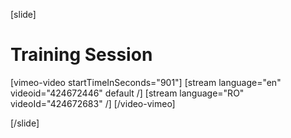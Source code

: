 [slide]
# Training Session

[vimeo-video startTimeInSeconds="901"]
[stream language="en" videoid="424672446" default /]
[stream language="RO" videoId="424672683" /]
[/video-vimeo]

[/slide]